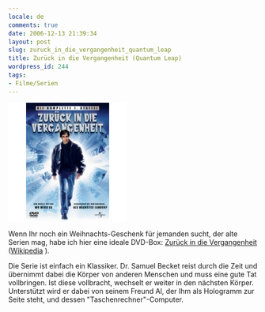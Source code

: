 ```yaml
---
locale: de
comments: true
date: 2006-12-13 21:39:34
layout: post
slug: zuruck_in_die_vergangenheit_quantum_leap
title: Zurück in die Vergangenheit (Quantum Leap)
wordpress_id: 244
tags:
- Filme/Serien
---
```


[![Zurück in die Vergangenheit](/images/2006-12-13-zuruck_in_die_vergangenheit_quantum_leap/B000F9RF18.01._AA240_SCLZZZZZZZ_V53133842_.jpg)](http://www.amazon.de/gp/product/B000F9RF18?ie=UTF8&tag=wannawork-21&linkCode=as2&camp=1638&creative=6742&creativeASIN=B000F9RF18)

Wenn Ihr noch ein Weihnachts-Geschenk für jemanden sucht, der alte Serien mag,
habe ich hier eine ideale DVD-Box: 
[Zurück in die Vergangenheit](http://www.amazon.de/gp/product/B000F9RF18?ie=UTF8&tag=wannawork-21&linkCode=as2&camp=1638&creative=6742&creativeASIN=B000F9RF18)
([Wikipedia](http://de.wikipedia.org/wiki/Zur%C3%BCck_in_die_Vergangenheit) ).

Die Serie ist einfach ein Klassiker. Dr. Samuel Becket reist durch die Zeit und
übernimmt dabei die Körper von anderen Menschen und muss eine gute Tat
vollbringen. Ist diese vollbracht, wechselt er weiter in den nächsten Körper.
Unterstützt wird er dabei von seinem Freund Al, der Ihm als Hologramm zur Seite
steht, und dessen "Taschenrechner"-Computer.
